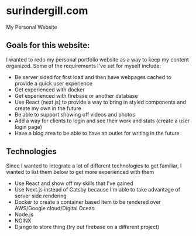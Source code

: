 # surindergill.com
My Personal Website 


## Goals for this website:

I wanted to redo my personal portfolio website as a way to keep my content organized. Some of the requirements I've set for myself include:

- Be server sided for first load and then have webpages cached to provide a quick user experience
- Get experienced with docker
- Get experienced with firebase or another database
- Use React (next.js) to provide a way to bring in styled components and create my own in the future
- Be able to support showing off videos and photos
- Add a way for clients to login and see their work and stats (create a user login page)
- Have a blog area to be able to have an outlet for writing in the future

## Technologies

Since I wanted to integrate a lot of different technologies to get familiar, I wanted to list them below to get more experienced with them

- Use React and show off my skills that I've gained
- Use Next.js instead of Gatsby because I'm able to take advantage of server side rendering 
- Docker to create a container based item to be rendered over AWS/Google cloud/Digital Ocean
- Node.js
- NGINX
- Django to store thing (try out firebase on a different project)
